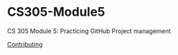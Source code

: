 # CS305-Module5
CS 305 Module 5: Practicing GitHub Project management

[Contributing](CONTRIBUTING.md)
